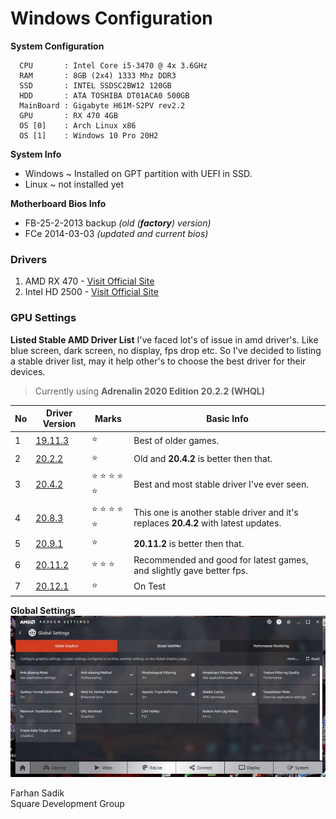 # Windows Configuration

**System Configuration**

```
  CPU       : Intel Core i5-3470 @ 4x 3.6GHz
  RAM       : 8GB (2x4) 1333 Mhz DDR3
  SSD       : INTEL SSDSC2BW12 120GB
  HDD       : ATA TOSHIBA DT01ACA0 500GB
  MainBoard : Gigabyte H61M-S2PV rev2.2
  GPU       : RX 470 4GB 
  OS [0]    : Arch Linux x86
  OS [1]    : Windows 10 Pro 20H2 
```

**System Info**
 * Windows ~ Installed on GPT partition with UEFI in SSD. 
 * Linux ~ not installed yet 
 
**Motherboard Bios Info**
 * FB-25-2-2013 backup *(old (**factory**) version)*
 * FCe 2014-03-03 *(updated and current bios)*

### Drivers 
1. AMD RX 470 - [Visit Official Site](https://www.amd.com/en/support/graphics/radeon-400-series/radeon-rx-400-series/radeon-rx-470)
2. Intel HD 2500 - [Visit Official Site](https://downloadcenter.intel.com/product/81501/Intel-HD-Graphics-2500)

### GPU Settings
**Listed Stable AMD Driver List**
I've faced lot's of issue in amd driver's. Like blue screen, dark screen, no display, fps drop etc. So I've decided to listing a stable driver list, may it help other's to choose the best driver for their devices. 
> Currently using **Adrenalin 2020 Edition 20.2.2 (WHQL)**

| No | Driver Version | Marks                              | Basic Info                                                                      |
|----|----------------|------------------------------------|---------------------------------------------------------------------------------|
|  1 | [19.11.3]()    | :star:                             | Best of older games.                                                            |
|  2 | [20.2.2]()     | :star:                             | Old and **20.4.2** is better then that.                                         |
|  3 | [20.4.2](2)    | :star: :star: :star: :star: :star: | Best and most stable driver I've ever seen.                                     |
|  4 | [20.8.3]()     | :star: :star: :star: :star: :star: | This one is another stable driver and it's replaces **20.4.2** with latest updates. |
|  5 | [20.9.1]()     | :star:                             | **20.11.2** is better then that.                                                    |
|  6 | [20.11.2]()    | :star: :star: :star:               | Recommended and good for latest games, and slightly gave better fps.            |
|  7 | [20.12.1]()    | :star:                             | On Test                                                                         |

**Global Settings**
![amd_global_settings.jpg](amd_global_settings.jpg)





Farhan Sadik <br>
Square Development Group
